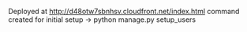 Deployed at http://d48otw7sbnhsv.cloudfront.net/index.html
command created for initial setup -> python manage.py setup_users
